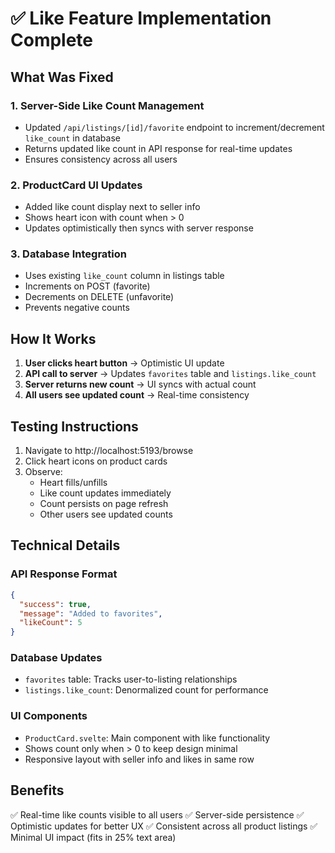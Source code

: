 # ✅ Like Feature Implementation Complete

## What Was Fixed

### 1. **Server-Side Like Count Management**
- Updated `/api/listings/[id]/favorite` endpoint to increment/decrement `like_count` in database
- Returns updated like count in API response for real-time updates
- Ensures consistency across all users

### 2. **ProductCard UI Updates**
- Added like count display next to seller info
- Shows heart icon with count when > 0
- Updates optimistically then syncs with server response

### 3. **Database Integration**
- Uses existing `like_count` column in listings table
- Increments on POST (favorite)
- Decrements on DELETE (unfavorite)
- Prevents negative counts

## How It Works

1. **User clicks heart button** → Optimistic UI update
2. **API call to server** → Updates `favorites` table and `listings.like_count`
3. **Server returns new count** → UI syncs with actual count
4. **All users see updated count** → Real-time consistency

## Testing Instructions

1. Navigate to http://localhost:5193/browse
2. Click heart icons on product cards
3. Observe:
   - Heart fills/unfills
   - Like count updates immediately
   - Count persists on page refresh
   - Other users see updated counts

## Technical Details

### API Response Format
```json
{
  "success": true,
  "message": "Added to favorites",
  "likeCount": 5
}
```

### Database Updates
- `favorites` table: Tracks user-to-listing relationships
- `listings.like_count`: Denormalized count for performance

### UI Components
- `ProductCard.svelte`: Main component with like functionality
- Shows count only when > 0 to keep design minimal
- Responsive layout with seller info and likes in same row

## Benefits
✅ Real-time like counts visible to all users
✅ Server-side persistence
✅ Optimistic updates for better UX
✅ Consistent across all product listings
✅ Minimal UI impact (fits in 25% text area)